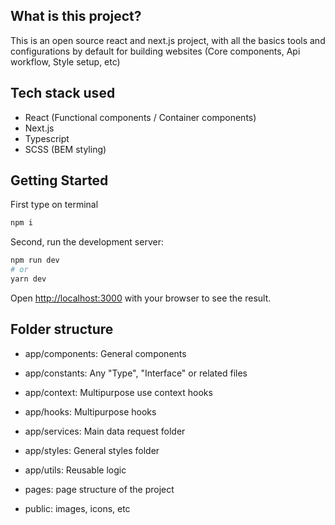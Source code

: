 ## What is this project?

This is an open source react and next.js project, with all the basics tools and configurations by default for building websites (Core components, Api workflow, Style setup, etc)

## Tech stack used

- React (Functional components / Container components)
- Next.js
- Typescript
- SCSS (BEM styling)

## Getting Started

First type on terminal

```bash
npm i
```
Second, run the development server:

```bash
npm run dev
# or
yarn dev
```

Open [http://localhost:3000](http://localhost:3000) with your browser to see the result.

## Folder structure

- app/components: General components
- app/constants: Any "Type", "Interface" or related files
- app/context: Multipurpose use context hooks
- app/hooks: Multipurpose hooks
- app/services: Main data request folder
- app/styles: General styles folder
- app/utils: Reusable logic

- pages: page structure of the project

- public: images, icons, etc